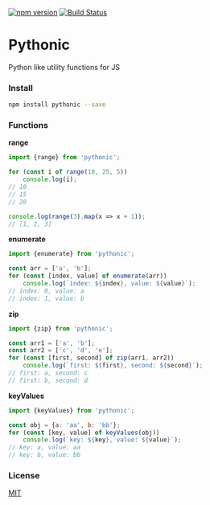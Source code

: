 [![npm version](https://badge.fury.io/js/pythonic.svg)](https://www.npmjs.com/package/pythonic)
[![Build Status](https://api.travis-ci.org/assister-ai/pythonic.svg?branch=master)](https://travis-ci.org/assister-ai/pythonic)

# Pythonic

Python like utility functions for JS

### Install
```bash
npm install pythonic --save
```

### Functions

**range**

```javascript
import {range} from 'pythonic';

for (const i of range(10, 25, 5))
    console.log(i);
// 10
// 15
// 20

console.log(range(3).map(x => x + 1));
// [1, 2, 3]
```

**enumerate**

```javascript
import {enumerate} from 'pythonic';

const arr = ['a', 'b'];
for (const [index, value] of enumerate(arr))
    console.log(`index: ${index}, value: ${value}`);
// index: 0, value: a
// index: 1, value: b
```

**zip**

```javascript
import {zip} from 'pythonic';

const arr1 = ['a', 'b'];
const arr2 = ['c', 'd', 'e'];
for (const [first, second] of zip(arr1, arr2))
    console.log(`first: ${first}, second: ${second}`);
// first: a, second: c
// first: b, second: d
```

**keyValues**

```javascript
import {keyValues} from 'pythonic';

const obj = {a: 'aa', b: 'bb'};
for (const [key, value] of keyValues(obj))
    console.log(`key: ${key}, value: ${value}`);
// key: a, value: aa
// key: b, value: bb
```

### License

[MIT](https://github.com/assister-ai/pythonic/blob/master/LICENSE)

